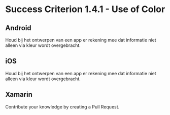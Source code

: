 # Success Criterion 1.4.1 - Use of Color
## Android

Houd bij het ontwerpen van een app er rekening mee dat informatie niet alleen via kleur wordt overgebracht.
## iOS

Houd bij het ontwerpen van een app er rekening mee dat informatie niet alleen via kleur wordt overgebracht.
## Xamarin

Contribute your knowledge by creating a Pull Request.
